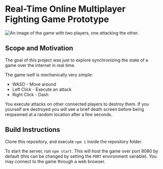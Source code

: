 # Real-Time Online Multiplayer Fighting Game Prototype

![An image of the game with two players, one attacking the other.]("./screenshot.png")

## Scope and Motivation

The goal of this project was just to explore synchronizing the state of a game over the internet in real time. 

The game iself is mechanically very simple:
- WASD - Move around
- Left Click - Execute an attack
- Right Click - Dash

You execute attacks on other connected players to destroy them. If you yourself are destroyed you will see a brief
death screen before being respawned at a random location after a few seconds.

## Build Instructions

Clone this repository, and execute `npm i` inside the repository folder.

To start the server, run `npm start`. This will host the game over port 8080 by default (this can be changed by setting
the `PORT` environment variable). You may connect to the game through a web browser. 
